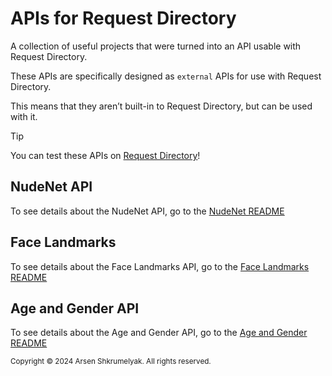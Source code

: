 # APIs for Request Directory

A collection of useful projects that were turned into an API usable with Request Directory.

These APIs are specifically designed as `external` APIs for use with Request Directory.

This means that they aren’t built-in to Request Directory, but can be used with it.

> [!TIP]
> 
> You can test these APIs on [Request Directory](https://request.directory)!

## NudeNet API

To see details about the NudeNet API, go to the [NudeNet README](./nudenet/README.md)

## Face Landmarks

To see details about the Face Landmarks API, go to the [Face Landmarks README](./facelandmarks/README.md)

## Age and Gender API

To see details about the Age and Gender API, go to the [Age and Gender README](./ageandgender/README.md)

<sub>Copyright © 2024 Arsen Shkrumelyak. All rights reserved.</sub>